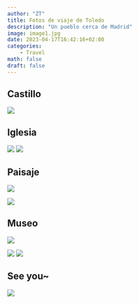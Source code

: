 ```yaml
---
author: "ZT"
title: Fotos de viaje de Toledo
description: "Un pueblo cerca de Madrid"
image: image1.jpg
date: 2023-04-17T16:42:16+02:00
categories:
    - Travel
math: false
draft: false
---
```




## Castillo

![](image6.jpg) 

## Iglesia

![](iglesia1.jpg) ![](iglesia2.jpg) 

## Paisaje

![](image2.jpg)

![](image11.jpg) 

## Museo

![](museo1.jpg) 

![](museo2.jpg)  ![](museo4.jpg)

## See you~

![](image9.jpg) 
